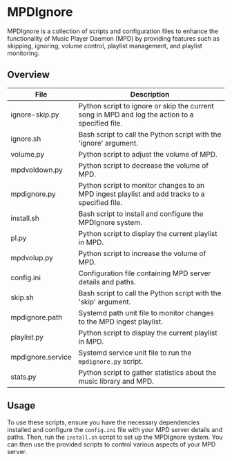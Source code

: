 # MPDIgnore

MPDIgnore is a collection of scripts and configuration files to enhance the functionality of Music Player Daemon (MPD) by providing features such as skipping, ignoring, volume control, playlist management, and playlist monitoring.

## Overview

| File                       | Description                                                                                     |
|----------------------------|-------------------------------------------------------------------------------------------------|
| ignore-skip.py | Python script to ignore or skip the current song in MPD and log the action to a specified file. |
| ignore.sh | Bash script to call the Python script with the 'ignore' argument.                               |
| volume.py | Python script to adjust the volume of MPD.                                                       |
| mpdvoldown.py | Python script to decrease the volume of MPD.                                                      |
| mpdignore.py | Python script to monitor changes to an MPD ingest playlist and add tracks to a specified file.   |
| install.sh | Bash script to install and configure the MPDIgnore system.                                        |
| pl.py | Python script to display the current playlist in MPD.                                             |
| mpdvolup.py | Python script to increase the volume of MPD.                                                      |
| config.ini | Configuration file containing MPD server details and paths.                                       |
| skip.sh | Bash script to call the Python script with the 'skip' argument.                                    |
| mpdignore.path | Systemd path unit file to monitor changes to the MPD ingest playlist.                             |
| playlist.py | Python script to display the current playlist in MPD.                                             |
| mpdignore.service | Systemd service unit file to run the `mpdignore.py` script.                                       |
| stats.py | Python script to gather statistics about the music library and MPD.                                 |

## Usage

To use these scripts, ensure you have the necessary dependencies installed and configure the `config.ini` file with your MPD server details and paths. Then, run the `install.sh` script to set up the MPDIgnore system. You can then use the provided scripts to control various aspects of your MPD server.

